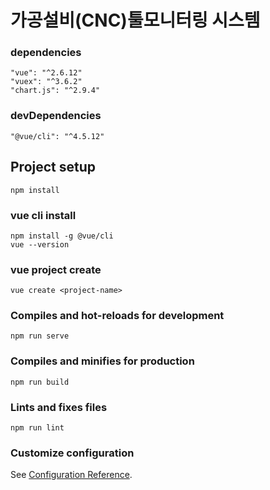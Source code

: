 # 가공설비(CNC)툴모니터링 시스템

### dependencies

    "vue": "^2.6.12"
    "vuex": "^3.6.2"
    "chart.js": "^2.9.4"

### devDependencies

    "@vue/cli": "^4.5.12"

## Project setup

```
npm install
```

### vue cli install

```
npm install -g @vue/cli
vue --version
```

### vue project create

```
vue create <project-name>
```

### Compiles and hot-reloads for development

```
npm run serve
```

### Compiles and minifies for production

```
npm run build
```

### Lints and fixes files

```
npm run lint
```

### Customize configuration

See [Configuration Reference](https://cli.vuejs.org/config/).
